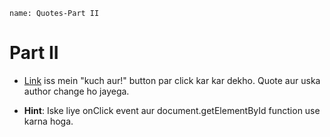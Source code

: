 ```ngMeta
name: Quotes-Part II
```

# Part II

- [Link](https://codepen.io/navgurukul/full/rWrXWK) iss mein "kuch aur!" button par click kar kar dekho. Quote aur uska author change ho jayega.

- **Hint**: Iske liye onClick event aur document.getElementById function use karna hoga.